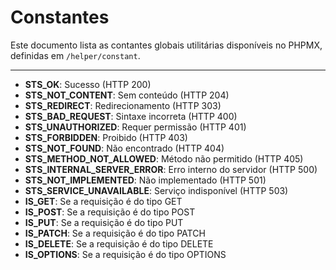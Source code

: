 # Constantes

Este documento lista as contantes globais utilitárias disponíveis no PHPMX, definidas em `/helper/constant`.

---

- **STS_OK**: Sucesso (HTTP 200)
- **STS_NOT_CONTENT**: Sem conteúdo (HTTP 204)
- **STS_REDIRECT**: Redirecionamento (HTTP 303)
- **STS_BAD_REQUEST**: Sintaxe incorreta (HTTP 400)
- **STS_UNAUTHORIZED**: Requer permissão (HTTP 401)
- **STS_FORBIDDEN**: Proibido (HTTP 403)
- **STS_NOT_FOUND**: Não encontrado (HTTP 404)
- **STS_METHOD_NOT_ALLOWED**: Método não permitido (HTTP 405)
- **STS_INTERNAL_SERVER_ERROR**: Erro interno do servidor (HTTP 500)
- **STS_NOT_IMPLEMENTED**: Não implementado (HTTP 501)
- **STS_SERVICE_UNAVAILABLE**: Serviço indisponível (HTTP 503)
- **IS_GET**: Se a requisição é do tipo GET
- **IS_POST**: Se a requisição é do tipo POST
- **IS_PUT**: Se a requisição é do tipo PUT
- **IS_PATCH**: Se a requisição é do tipo PATCH
- **IS_DELETE**: Se a requisição é do tipo DELETE
- **IS_OPTIONS**: Se a requisição é do tipo OPTIONS
